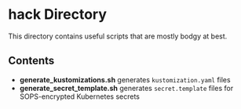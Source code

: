 # hack Directory

This directory contains useful scripts that are mostly bodgy at best.

## Contents

- **generate_kustomizations.sh** generates `kustomization.yaml` files
- **generate_secret_template.sh** generates `secret.template` files for SOPS-encrypted Kubernetes secrets
